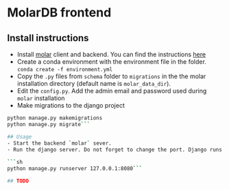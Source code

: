 # MolarDB frontend


## Install instructions
- Install [molar](https://github.com/aspuru-guzik-group/molar) client and backend. You can find the instructions [here](https://molar.readthedocs.io/en/latest/index.html) 
- Create a conda environment with the environment file in the folder. ```conda create -f environment.yml```
- Copy the `.py` files from `schema` folder to `migrations` in the the molar installation directory (default name is `molar_data_dir`).
- Edit the `config.py`. Add the admin email and password used during `molar` installation 
- Make migrations to the django project 
```sh
python manage.py makemigrations 
python manage.py migrate```

## Usage
- Start the backend `molar` sever.
- Run the django server. Do not forget to change the port. Django runs ar `8000` but `molar` uses `8000`
 
```sh
python manage.py runserver 127.0.0.1:8080```

## TODO
